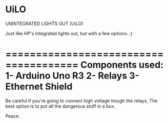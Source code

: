 # UiLO
UNINTEGRATED LIGHTS OUT (UiLO)

Just like HP's Integrated lights out,
but with a few options. ;)


======================================
Components used:
1- Arduino Uno R3
2- Relays
3- Ethernet Shield
======================================
Be careful if you're going to connect high voltage trough the relays,
The best option is to put all the dangerous stuff in a box.

Peace.
